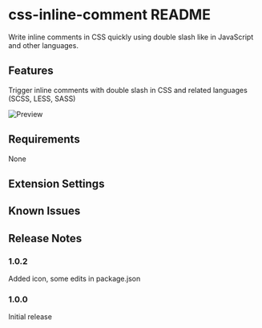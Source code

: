 # css-inline-comment README

Write inline comments in CSS quickly using double slash like in JavaScript and other languages.

## Features

Trigger inline comments with double slash in CSS and related languages (SCSS, LESS, SASS)

![Preview](https://files.matronator.com/preview.gif)

## Requirements

None

## Extension Settings

## Known Issues

## Release Notes

### 1.0.2

Added icon, some edits in package.json

### 1.0.0

Initial release
